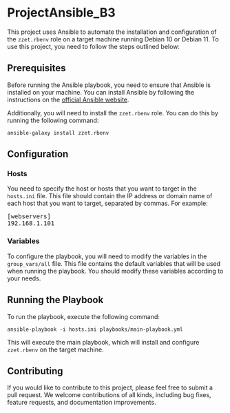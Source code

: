 <h1>ProjectAnsible_B3</h1>

<p>This project uses Ansible to automate the installation and configuration of the <code>zzet.rbenv</code> role on a target machine running Debian 10 or Debian 11. To use this project, you need to follow the steps outlined below:</p>

<h2>Prerequisites</h2>

<p>Before running the Ansible playbook, you need to ensure that Ansible is installed on your machine. You can install Ansible by following the instructions on the <a href="https://docs.ansible.com/ansible/latest/installation_guide/intro_installation.html" target="_new">official Ansible website</a>.</p>

<p>Additionally, you will need to install the <code>zzet.rbenv</code> role. You can do this by running the following command:</p>

<pre><code>ansible-galaxy install zzet.rbenv
</code></pre>

<h2>Configuration</h2>

<h3>Hosts</h3>

<p>You need to specify the host or hosts that you want to target in the <code>hosts.ini</code> file. This file should contain the IP address or domain name of each host that you want to target, separated by commas. For example:</p>

<pre>
<span>[webservers]</span>
<span>192.168.1.101</span>
</code></pre>

<h3>Variables</h3>

<p>To configure the playbook, you will need to modify the variables in the <code>group_vars/all</code> file. This file contains the default variables that will be used when running the playbook. You should modify these variables according to your needs.</p>

<h2>Running the Playbook</h2>

<p>To run the playbook, execute the following command:</p>

<pre><code>ansible-playbook -i hosts.ini playbooks/main-playbook.yml</code></pre>

<p>This will execute the main playbook, which will install and configure <code>zzet.rbenv</code> on the target machine.</p>

<h2>Contributing</h2>

<p>If you would like to contribute to this project, please feel free to submit a pull request. We welcome contributions of all kinds, including bug fixes, feature requests, and documentation improvements.</p>
